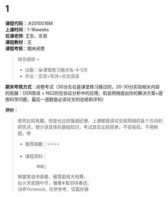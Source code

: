 # 1    
**课程代码**：:A2010016M  
**上课时间**：1-16weeks  
**任课老师**: 王东，东哥  
**课程教材**：无  
**课程考核**：期末闭卷  
>
>综合成绩 = 
>- 出勤：😀课堂练习做点名-4-5次
>- 作业：实验+写诗+论文阅读

**期末考核方式**：闭卷考试（30分左右是课堂练习做过的，20-30分实验相关内容的拓展：DSR改进 + NS2的在协议分析中的应用，机会网络提出你的解决方案+提炼科学问题，最后一道题是必读论文的总结和评判）

**评价**：
>老师比较有趣，但是也比较强调纪律，上课都是讲论文和网络的各个方向的研究点，很少讲具体的基础知识，考试其实比较简单，不容易挂，不用刷题。😎
>- 推荐指数：⭐⭐⭐⭐
>- 课程资料：
>
>            寒窗🐷  
>棉裳笑语书香暖，傲雪盈枝大地寒。  
>似火天浆随叶尽，雏鹰❄絮羽待春还。  
>😘©Yorwood，仅供参考，切莫抄袭  

